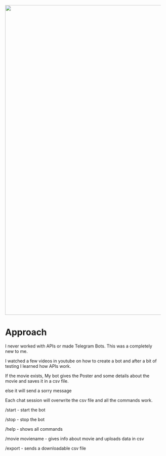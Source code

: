 <img src="https://github.com/J-Rakesh-Naidu/technity-tasks/blob/main/task-6/Task-6.gif" width=1000px>


# Approach

I never worked with APIs or made Telegram Bots. This was a completely new to me.

I watched a few videos in youtube on how to create a bot and after a bit of testing I learned how APIs work.

If the movie exists, My bot gives the Poster and some details about the movie and saves it in a csv file.

else it will send a sorry message

Each chat session will overwrite the csv file and all the commands work.

/start - start the bot

/stop - stop the bot

/help - shows all commands

/movie moviename - gives info about movie and uploads data in csv

/export - sends a downloadable csv file
